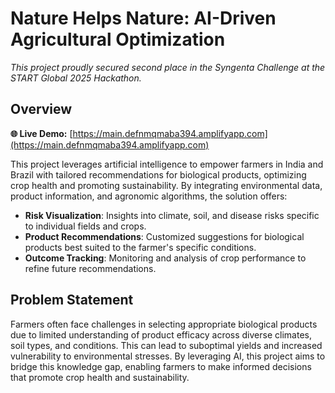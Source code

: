# Nature Helps Nature: AI-Driven Agricultural Optimization

_This project proudly secured second place in the Syngenta Challenge at the START Global 2025 Hackathon._

## Overview

**🌐 Live Demo:** [https://main.defnmqmaba394.amplifyapp.com](https://main.defnmqmaba394.amplifyapp.com)

This project leverages artificial intelligence to empower farmers in India and Brazil with tailored recommendations for biological products, optimizing crop health and promoting sustainability. By integrating environmental data, product information, and agronomic algorithms, the solution offers:

- **Risk Visualization**: Insights into climate, soil, and disease risks specific to individual fields and crops.
- **Product Recommendations**: Customized suggestions for biological products best suited to the farmer's specific conditions.
- **Outcome Tracking**: Monitoring and analysis of crop performance to refine future recommendations.

## Problem Statement

Farmers often face challenges in selecting appropriate biological products due to limited understanding of product efficacy across diverse climates, soil types, and conditions. This can lead to suboptimal yields and increased vulnerability to environmental stresses. By leveraging AI, this project aims to bridge this knowledge gap, enabling farmers to make informed decisions that promote crop health and sustainability.